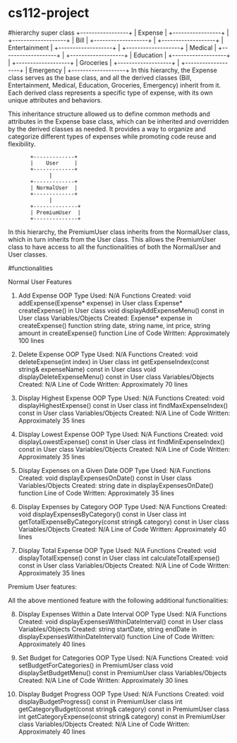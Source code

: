 # cs112-project
#hierarchy
              super class
         +-----------------+
         |     Expense     | 
         +-----------------+
                |
        +-------------------+
        |       Bill        |
        +-------------------+
                |
        +-------------------+
        |    Entertainment  |
        +-------------------+
                |
        +-------------------+
        |      Medical      |
        +-------------------+
                |
        +-------------------+
        |     Education     |
        +-------------------+
                |
        +-------------------+
        |     Groceries     |
        +-------------------+
                |
        +-------------------+
        |     Emergency     |
        +-------------------+
In this hierarchy, the Expense class serves as the base class, 
and all the derived classes (Bill, Entertainment, Medical, Education,
Groceries, Emergency) inherit from it. Each derived class represents 
a specific type of expense, with its own unique attributes and behaviors.

This inheritance structure allowed us to define common methods and 
attributes in the Expense base class, which can be inherited and 
overridden by the derived classes as needed. It provides a way to 
organize and categorize different types of expenses while promoting code reuse and flexibility.


           +-------------+
           |    User     |
           +-------------+
                 |
           +-------------+
           | NormalUser  |
           +-------------+
                 |
           +--------------+
           | PremiumUser  |
           +--------------+
           
 In this hierarchy, the PremiumUser class inherits from the 
 NormalUser class, which in turn inherits from the User class. This allows the 
 PremiumUser class to have access to all the functionalities of both the NormalUser and User classes.
 
 #functionalities
 
 Normal User Features
 
1. Add Expense
OOP Type Used: N/A
Functions Created:
void addExpense(Expense* expense) in User class
Expense* createExpense() in User class
void displayAddExpenseMenu() const in User class
Variables/Objects Created:
Expense* expense in createExpense() function
string date, string name, int price, string amount in createExpense() function
Line of Code Written: Approximately 100 lines


2. Delete Expense
OOP Type Used: N/A
Functions Created:
void deleteExpense(int index) in User class
int getExpenseIndex(const string& expenseName) const in User class
void displayDeleteExpenseMenu() const in User class
Variables/Objects Created: N/A
Line of Code Written: Approximately 70 lines


3. Display Highest Expense
OOP Type Used: N/A
Functions Created:
void displayHighestExpense() const in User class
int findMaxExpenseIndex() const in User class
Variables/Objects Created: N/A
Line of Code Written: Approximately 35 lines


4. Display Lowest Expense
OOP Type Used: N/A
Functions Created:
void displayLowestExpense() const in User class
int findMinExpenseIndex() const in User class
Variables/Objects Created: N/A
Line of Code Written: Approximately 35 lines


5. Display Expenses on a Given Date
OOP Type Used: N/A
Functions Created:
void displayExpensesOnDate() const in User class
Variables/Objects Created:
string date in displayExpensesOnDate() function
Line of Code Written: Approximately 35 lines


6. Display Expenses by Category
OOP Type Used: N/A
Functions Created:
void displayExpensesByCategory() const in User class
int getTotalExpenseByCategory(const string& category) const in User class
Variables/Objects Created: N/A
Line of Code Written: Approximately 40 lines


7. Display Total Expense
OOP Type Used: N/A
Functions Created:
void displayTotalExpense() const in User class
int calculateTotalExpense() const in User class
Variables/Objects Created: N/A
Line of Code Written: Approximately 35 lines

Premium User features:

All the above mentioned feature with the following additional functionalities:

8. Display Expenses Within a Date Interval
OOP Type Used: N/A
Functions Created:
void displayExpensesWithinDateInterval() const in User class
Variables/Objects Created:
string startDate, string endDate in displayExpensesWithinDateInterval() function
Line of Code Written: Approximately 40 lines
  
 9. Set Budget for Categories
OOP Type Used: N/A
Functions Created:
void setBudgetForCategories() in PremiumUser class
void displaySetBudgetMenu() const in PremiumUser class
Variables/Objects Created: N/A
Line of Code Written: Approximately 30 lines
10. Display Budget Progress
OOP Type Used: N/A
Functions Created:
void displayBudgetProgress() const in PremiumUser class
int getCategoryBudget(const string& category) const in PremiumUser class
int getCategoryExpense(const string& category) const in PremiumUser class
Variables/Objects Created: N/A
Line of Code Written: Approximately 40 lines

 
